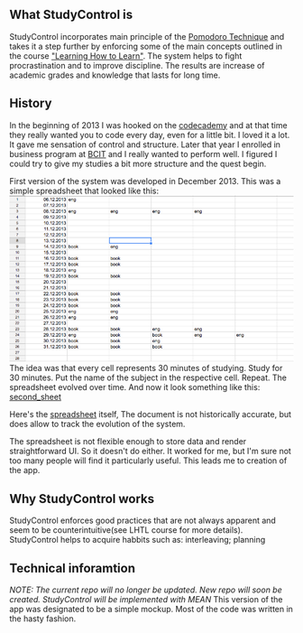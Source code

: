 ## What StudyControl is
StudyControl incorporates main principle of the [Pomodoro Technique](https://en.wikipedia.org/wiki/Pomodoro_Technique) and takes it a step further by enforcing some of the main concepts outlined in the course ["Learning How to Learn"](https://www.coursera.org/learn/learning-how-to-learn).
The system helps to fight procrastination and to improve discipline. The results are increase of academic grades and knowledge that lasts for long time. 
## History
In the beginning of 2013 I was hooked on the [codecademy](https://www.codecademy.com/) and at that time they really wanted you to code every day, even for a little bit. I loved it a lot. It gave me sensation of control and structure. Later that year I enrolled in business program at [BCIT](http://www.bcit.ca/) and I really wanted to perform well. I figured I could try to give my studies a bit more structure and the quest begin.

First version of the system was developed in December 2013. This was a simple spreadsheet that looked like this: ![first_sheet](https://github.com/vicdashkov/study_control/blob/master/images/first_sheet.png)
The idea was that every cell represents 30 minutes of studying. Study for 30 minutes. Put the name of the subject in the respective cell. Repeat.
The spreadsheet evolved over time. And now it look something like this: 
[second_sheet](https://github.com/vicdashkov/study_control/blob/master/images/secons_sheet.png)

Here's the [spreadsheet](https://docs.google.com/spreadsheets/d/1OyAN5yKMNYc_HySc2362zKyYhqxHhFMci4HFjhcIbG4/edit?usp=sharing) itself, The document is not historically accurate, but does allow to track the evolution of the system.

The spreadsheet is not flexible enough to store data and render straightforward UI. So it doesn't do either. It worked for me, but I'm sure not too many people will find it particularly useful.
This leads me to creation of the app.
## Why StudyControl works
StudyControl enforces good practices that are not always apparent and seem to be counterintuitive(see LHTL course for more details). StudyControl helps to acquire habbits such as: interleaving; planning

## Technical inforamtion
*NOTE: The current repo will no longer be updated. New repo will soon be created. StudyControl will be implemented with MEAN*
This version of the app was designated to be a simple mockup. Most of the code was written in the hasty fashion. 
